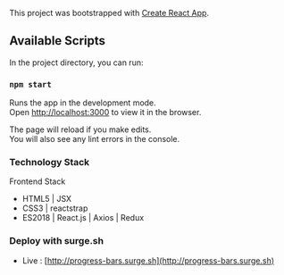 This project was bootstrapped with [Create React App](https://github.com/facebook/create-react-app).

## Available Scripts

In the project directory, you can run:

### `npm start`

Runs the app in the development mode.<br>
Open [http://localhost:3000](http://localhost:3000) to view it in the browser.

The page will reload if you make edits.<br>
You will also see any lint errors in the console.

### Technology Stack

Frontend Stack
- HTML5 | JSX 
- CSS3 | reactstrap
- ES2018 | React.js | Axios | Redux

### Deploy with surge.sh
- Live : [http://progress-bars.surge.sh](http://progress-bars.surge.sh)